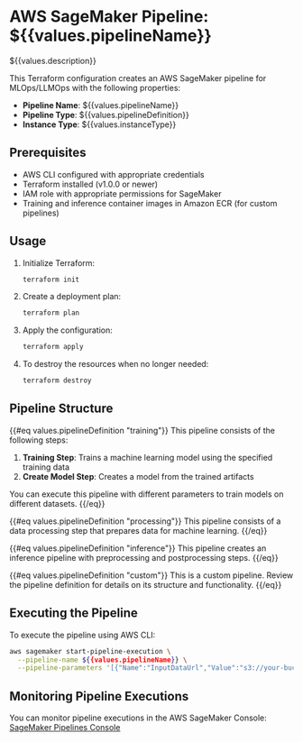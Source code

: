 # AWS SageMaker Pipeline: ${{values.pipelineName}}

${{values.description}}

This Terraform configuration creates an AWS SageMaker pipeline for MLOps/LLMOps with the following properties:

- **Pipeline Name**: ${{values.pipelineName}}
- **Pipeline Type**: ${{values.pipelineDefinition}}
- **Instance Type**: ${{values.instanceType}}

## Prerequisites

- AWS CLI configured with appropriate credentials
- Terraform installed (v1.0.0 or newer)
- IAM role with appropriate permissions for SageMaker
- Training and inference container images in Amazon ECR (for custom pipelines)

## Usage

1. Initialize Terraform:

   ```bash
   terraform init
   ```

2. Create a deployment plan:

   ```bash
   terraform plan
   ```

3. Apply the configuration:

   ```bash
   terraform apply
   ```

4. To destroy the resources when no longer needed:
   ```bash
   terraform destroy
   ```

## Pipeline Structure

{{#eq values.pipelineDefinition "training"}}
This pipeline consists of the following steps:

1. **Training Step**: Trains a machine learning model using the specified training data
2. **Create Model Step**: Creates a model from the trained artifacts

You can execute this pipeline with different parameters to train models on different datasets.
{{/eq}}

{{#eq values.pipelineDefinition "processing"}}
This pipeline consists of a data processing step that prepares data for machine learning.
{{/eq}}

{{#eq values.pipelineDefinition "inference"}}
This pipeline creates an inference pipeline with preprocessing and postprocessing steps.
{{/eq}}

{{#eq values.pipelineDefinition "custom"}}
This is a custom pipeline. Review the pipeline definition for details on its structure and functionality.
{{/eq}}

## Executing the Pipeline

To execute the pipeline using AWS CLI:

```bash
aws sagemaker start-pipeline-execution \
  --pipeline-name ${{values.pipelineName}} \
  --pipeline-parameters '[{"Name":"InputDataUrl","Value":"s3://your-bucket/your-data"}]'
```

## Monitoring Pipeline Executions

You can monitor pipeline executions in the AWS SageMaker Console:
[SageMaker Pipelines Console](https://console.aws.amazon.com/sagemaker/home#/pipelines)
